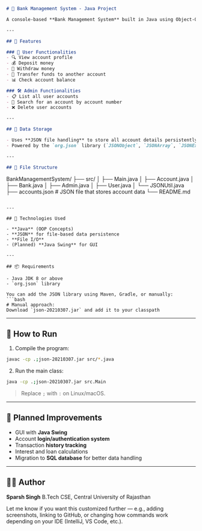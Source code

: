 ```markdown
# 🏦 Bank Management System - Java Project

A console-based **Bank Management System** built in Java using Object-Oriented Programming principles and JSON file handling. This project simulates the core operations of a bank for both users and administrators.

---

## 🚀 Features

### 👤 User Functionalities
- 🔍 View account profile
- 💰 Deposit money
- 🧾 Withdraw money
- 🔄 Transfer funds to another account
- 📊 Check account balance

### 🛠 Admin Functionalities
- 📋 List all user accounts
- 🔎 Search for an account by account number
- ❌ Delete user accounts

---

## 💾 Data Storage

- Uses **JSON file handling** to store all account details persistently.
- Powered by the `org.json` library (`JSONObject`, `JSONArray`, `JSONException`).

---

## 📁 File Structure

```

BankManagementSystem/
├── src/
│   ├── Main.java
│   ├── Account.java
│   ├── Bank.java
│   ├── Admin.java
│   ├── User.java
│   └── JSONUtil.java
├── accounts.json            # JSON file that stores account data
└── README.md

````

---

## 🧠 Technologies Used

- **Java** (OOP Concepts)
- **JSON** for file-based data persistence
- **File I/O**
- (Planned) **Java Swing** for GUI

---

## 📦 Requirements

- Java JDK 8 or above
- `org.json` library

You can add the JSON library using Maven, Gradle, or manually:
```bash
# Manual approach:
Download `json-20210307.jar` and add it to your classpath
````

---

## 🧪 How to Run

1. Compile the program:

```bash
javac -cp .;json-20210307.jar src/*.java
```

2. Run the main class:

```bash
java -cp .;json-20210307.jar src.Main
```

> Replace `;` with `:` on Linux/macOS.

---

## 📝 Planned Improvements

* GUI with **Java Swing**
* Account **login/authentication system**
* Transaction **history tracking**
* Interest and loan calculations
* Migration to **SQL database** for better data handling

---

## 👨‍💻 Author

**Sparsh Singh**
B.Tech CSE, Central University of Rajasthan

Let me know if you want this customized further — e.g., adding screenshots, linking to GitHub, or changing how commands work depending on your IDE (IntelliJ, VS Code, etc.).
```
